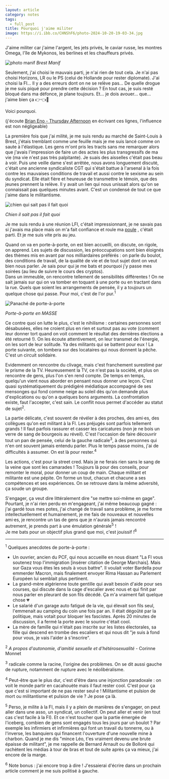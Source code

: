 ```yaml
---
layout: article
category: notes
tags:
  - full_post
title: Pourquoi j'aime militer
image: https://i.ibb.co/CHNShF6/photo-2024-10-20-19-03-34.jpg
---
```

J'aime militer car j'aime l'argent, les jets privés, le caviar russe, les montres Omega, l'île de Mykonos, les berlines et les chauffeurs privés. 

![photo manif](https://i.ibb.co/NFdXv4q/photo-2024-10-21-23-05-42.jpg)
_Brest Manif_

<!--more-->

Seulement, j'ai choisi le mauvais parti, je n'ai rien de tout cela. Je n'ai pas choisi Horizons, LR ou le PS (celui de Hollande pour rester diplomate). J'ai choisi la FI... Il y a des erreurs dont on ne se relève pas... De quelle drogue je me suis piqué pour prendre cette décision ? En tout cas, je suis resté bloqué dans ma défonce, je plane toujours. Et... je dois avouer... que... j'aime bien ça 👉👈🥺 

Voici pourquoi. 

(j'écoute [Brian Eno - Thursday Afternoon](https://www.youtube.com/watch?v=TTHF2Dfw1Dg) en écrivant ces lignes, l'influence est non négligeable) 

La première fois que j'ai milité, je me suis rendu au marché de Saint-Louis à Brest, j'étais tremblant comme une feuille mais je me suis lancé comme on saute à l'élastique. Les gens m'ont pris les tracts sans me remarquer alors que j'avais l'impression de faire un des actes les plus transgressifs de ma vie (ma vie n'est pas très palpitante). Je suais des aisselles c'était pas beau à voir. Puis une veille dame s'est arrêtée, nous avons longuement discuté, c'était une ancienne syndicaliste CGT qui s'était battue à l'arsenal à la fois contre les mauvaises conditions de travail et aussi contre le sexisme au sein du syndicat. Elle était fière et heureuse de transmettre le témoin, que des jeunes prennent la relève. Il y avait un lien qui nous unissait alors qu'on se connaissait pas quelques minutes avant. C'est un condensé de tout ce que j'aime dans le militantisme. 

![chien qui sait pas il fait quoi](https://i.ibb.co/CHNShF6/photo-2024-10-20-19-03-34.jpg)

_Chien il sait pas il fait quoi_

Je me suis rendu à une réunion LFI, c'était impressionnant, je ne savais pas si j'avais ma place mais on m'a fait confiance et roule ma [poule](https://www.youtube.com/watch?v=qzADF4IVQ88) , c'était parti. Et je me suis vite pris au jeu.

Quand on va en porte-à-porte, on est bien accueilli, on discute, on rigole, on apprend. Les sujets de discussion, les préoccupations sont bien éloignés des thèmes mis en avant par nos milliardaires préférés : on parle du boulot, des conditions de travail, de la qualité de vie et de tout sujet dont on veut bien nous parler. Je sais pour qui je me bats et pourquoi j'y passe mes soirées (au lieu de suivre le cours des cryptos).  
Dans un immeuble, on rencontre tellement de sensibilités différentes ! On ne sait jamais sur qui on va tomber en toquant à une porte ou en tractant dans la rue. Quels que soient les arrangements de pensée, il y a toujours un quelque chose qui passe. Pour moi, c'est de l'or pur.<sup>1</sup>


![Panaché de porte-à-porte](https://i.ibb.co/yVcgJr5/pap2.png)

_Porte-à-porte en MASSE_

Ce contre quoi on lutte le plus, c'est le nihilisme : certaines personnes sont désabusées, elles ne croient plus en rien et surtout pas au vote (comment leur donner tort quand on voit comment le résultat des dernières élections a été retourné !). On les écoute attentivement, on leur transmet de l'énergie, on les sort de leur solitude. Ya des militants qui se battent pour eux ! La porte suivante, on tombera sur des locataires qui nous donnent la pêche. C'est un circuit solidaire.

Evidemment on rencontre du clivage, mais c'est franchement surestimé par le prisme de la TV. Heureusement la TV, ce n'est pas la société, et plus on rencontre de gens, plus l'on s'en rend compte. De temps en temps, quelqu'un vient nous aborder en pensant nous donner une leçon. C'est quasi systématiquement du prédigéré médiatique accompagné de ses mensonges qui fond comme neige au soleil dès qu'on demande plus d'explications ou qu'on a quelques bons arguments. La confrontation existe, faut l'accepter, c'est sain. Le conflit nous permet d'accéder au statut de sujet<sup>2</sup>.

La partie délicate, c'est souvent de révéler à des proches, des ami·es, des collègues qu'on est militant à la FI. Les préjugés sont parfois tellement grands ! Il faut parfois rassurer et casser les caricatures (non je ne bois un verre de sang de bourgeois au réveil). C'est l'occasion de faire découvrir tout un pan de pensée, celui de la gauche radicale<sup>3</sup>, à des personnes qui n'en ont souvent jamais entendu parler. Plus le temps passe moins, j'ai de difficultés à assumer. On est là pour rester.<sup>4</sup>

Les actions, c'est pour la street cred. Mais je ne ferais rien sans le sang de la veine que sont les camarades ! Toujours là pour des conseils, pour remonter le moral, pour donner un coup de main. Chaque militant et militante est une pépite. On forme un tout, chacun et chacune a ses compétences et ses expériences. On se retrouve dans la même adversité, ça soude un groupe. 

S'engager, ça veut dire littéralement dire "se mettre soi-même en gage". Pourtant, je n'ai rien perdu en m'engageant, j'ai même beaucoup gagné : j'ai gardé tous mes potes, j'ai changé de travail sans problème, je me forme intellectuellement et humainement, je me fais de nouveaux et nouvelles ami·es, je rencontre un tas de gens que je n'aurais jamais rencontré autrement, je prends part à une émulation générale<sup>5</sup> !  
Je me bats pour un objectif plus grand que moi, c'est jouissif !<sup>6</sup>


--- 

<sup>1</sup> Quelques anecdotes de porte-à-porte : 

- Un ouvrier, ancien du PCF, qui nous accueille en nous disant "La FI vous soutenez trop l'immigration \[insérer citation de George Marchais\]. Mais sur Gaza vous êtes les seuls à vous battre". Il voulait voter Bardella pour emmerder Macron, mais finalement envoyer Rima Hassan au Parlement Européen lui semblait plus pertinent.
- La grand-mère algérienne toute gentille qui avait besoin d'aide pour ses courses, qui discute dans la cage d'escalier avec nous et qui finit par nous parler en pleurant de son fils décédé. Ça m'a vraiment fait quelque chose 💔
- Le salarié d'un garage auto fatigué de la vie, qui élevait son fils seul, l'emmenait au camping du coin une fois par an. Il était dégoûté par la politique, mais votait pour bloquer les fascistes. Après 20 minutes de discussion, il a fermé la porte avec le sourire c'était cool.
- La mère de famille qui n'était pas inscrite sur les listes électorales, sa fille qui descend en trombe des escaliers et qui nous dit "je suis à fond pour vous, je vais l'aider à s'inscrire".


<sup>2</sup> _A propos d'autonomie, d'amitié sexuelle et d'hétérosexualité_ - Corinne Monnet

<sup>3</sup> radicale comme la racine, l'origine des problèmes. On se dit aussi gauche de rupture, notamment de rupture avec le néolibéralisme.

<sup>4</sup> Peut-être que le plus dur, c'est d'être dans une injonction paradoxale : on voit le monde partir en cacahouète mais il faut rester cool. C'est pour ça que c'est si important de ne pas rester seul·e ! Militantisme et pulsion de mort ou militantisme et pulsion de vie ? Je pose ça là.

<sup>5</sup> Perso, je milite à la FI, mais il y a plein de manières de s'engager, on peut aller dans une asso, un syndicat, un collectif. On peut aller et venir (en tout cas c'est facile à la FI). Et ce n'est toucher que la partie émergée de l'iceberg, combien de gens sont engagés tous les jours par un boulot ? Par exemple les infirmiers et infirmières qui font un travail du tonnerre, ou à l'inverse, les banquiers qui financent l'ouverture d'une nouvelle mine à charbon. Quand je me dis "mince Léo, t'es vraiment devenu une brute épaisse de militant", je me rappelle de Bernard Arnault ou de Bolloré qui rachètent les médias à tour de bras et tout de suite après ça va mieux, j'ai encore de la marge.

<sup>6</sup> Note bonus : j'ai encore trop à dire ! J'essaierai d'écrire dans un prochain article comment je me suis politisé à gauche.
